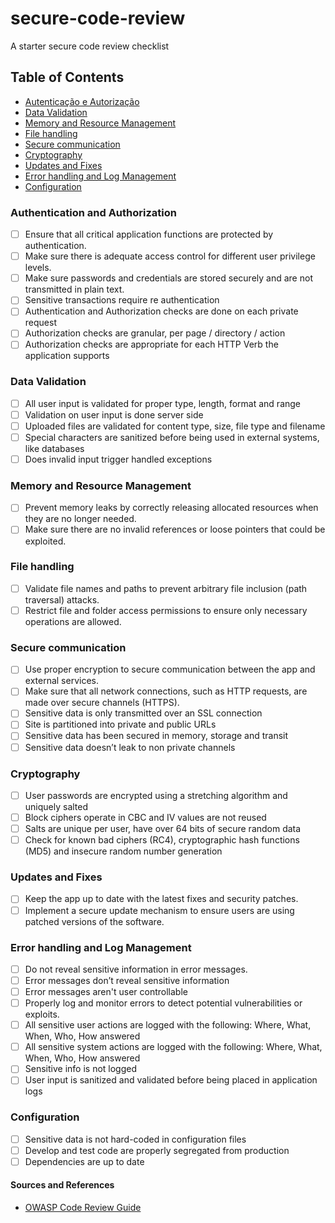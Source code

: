 # secure-code-review

A starter secure code review checklist

## Table of Contents

- [Autenticação e Autorização](#Authentication)
- [Data Validation](#Validation)
- [Memory and Resource Management](#Memory)
- [File handling](#File)
- [Secure communication](#Communication)
- [Cryptography](#Cryptography)
- [Updates and Fixes](#UpdatesFixes)
- [Error handling and Log Management](#LogError)
- [Configuration](#Configuration)

### <a name="Authentication">Authentication and Authorization</a>

- [ ] Ensure that all critical application functions are protected by authentication.
- [ ] Make sure there is adequate access control for different user privilege levels.
- [ ] Make sure passwords and credentials are stored securely and are not transmitted in plain text.
- [ ] Sensitive transactions require re authentication
- [ ] Authentication and Authorization checks are done on each private request
- [ ] Authorization checks are granular, per page / directory / action
- [ ] Authorization checks are appropriate for each HTTP Verb the application supports

### <a name="Validation">Data Validation</a>

- [ ] All user input is validated for proper type, length, format and range
- [ ] Validation on user input is done server side
- [ ] Uploaded files are validated for content type, size, file type and filename
- [ ] Special characters are sanitized before being used in external systems, like databases
- [ ] Does invalid input trigger handled exceptions

### <a name="Memory">Memory and Resource Management</a>

- [ ] Prevent memory leaks by correctly releasing allocated resources when they are no longer needed.
- [ ] Make sure there are no invalid references or loose pointers that could be exploited.

### <a name="File">File handling</a>

- [ ] Validate file names and paths to prevent arbitrary file inclusion (path traversal) attacks.
- [ ] Restrict file and folder access permissions to ensure only necessary operations are allowed.

### <a name="Communication">Secure communication</a>

- [ ] Use proper encryption to secure communication between the app and external services.
- [ ] Make sure that all network connections, such as HTTP requests, are made over secure channels (HTTPS).
- [ ] Sensitive data is only transmitted over an SSL connection
- [ ] Site is partitioned into private and public URLs
- [ ] Sensitive data has been secured in memory, storage and transit
- [ ] Sensitive data doesn’t leak to non private channels

### <a name="Cryptography">Cryptography</a>

- [ ] User passwords are encrypted using a stretching algorithm and uniquely salted
- [ ] Block ciphers operate in CBC and IV values are not reused
- [ ] Salts are unique per user, have over 64 bits of secure random data
- [ ] Check for known bad ciphers (RC4), cryptographic hash functions (MD5) and insecure random number generation

### <a name="UpdatesFixes">Updates and Fixes</a>

- [ ] Keep the app up to date with the latest fixes and security patches.
- [ ] Implement a secure update mechanism to ensure users are using patched versions of the software.

### <a name="LogError">Error handling and Log Management</a>

- [ ] Do not reveal sensitive information in error messages.
- [ ] Error messages don’t reveal sensitive information
- [ ] Error messages aren't user controllable
- [ ] Properly log and monitor errors to detect potential vulnerabilities or exploits.
- [ ] All sensitive user actions are logged with the following: Where, What, When, Who, How answered
- [ ] All sensitive system actions are logged with the following: Where, What, When, Who, How answered
- [ ] Sensitive info is not logged
- [ ] User input is sanitized and validated before being placed in application logs

### <a name="Configuration">Configuration</a>

- [ ] Sensitive data is not hard-coded in configuration files
- [ ] Develop and test code are properly segregated from production
- [ ] Dependencies are up to date

#### Sources and References

- [OWASP Code Review Guide](https://owasp.org/www-project-code-review-guide/)
